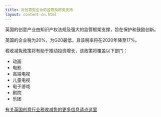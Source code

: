 ```yaml
---
title: 对创意型企业的监管及财务支持
layout: content-cn.html
---
```


英国的创意产业由知识产权法规及强大的监管框架支撑，旨在保护和鼓励创新。

英国的企业税为20%，为G20最低，且该税率将在2020年降至17%。

税收减免政策将有助于推动投资增长，该政策将覆盖以下部门：

-	动画
-	电影
-	高端电视
-	儿童电视
-	电子游戏
-	剧院
-	乐团

[有关英国创意行业税收减免的更多信息请点这里](https://www.gov.uk/guidance/corporation-tax-creative-industry-tax-reliefs)